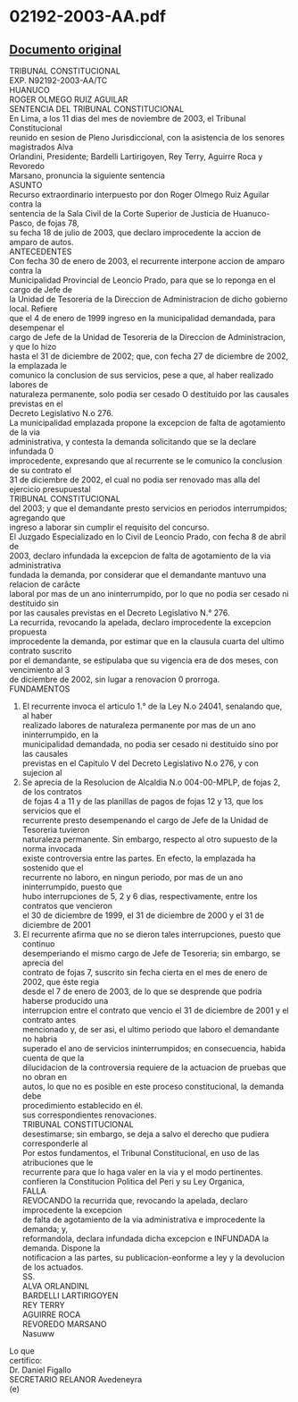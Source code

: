 
02192-2003-AA.pdf
=================
  
[Documento original](https://tc.gob.pe/jurisprudencia/2004/02192-2003-AA.pdf)  
---  
TRIBUNAL CONSTITUCIONAL  
EXP. N92192-2003-AA/TC  
HUANUCO  
ROGER OLMEGO RUIZ AGUILAR  
SENTENCIA DEL TRIBUNAL CONSTITUCIONAL  
En Lima, a los 11 dias del mes de noviembre de 2003, el Tribunal Constitucional  
reunido en sesion de Pleno Jurisdiccional, con la asistencia de los senores magistrados Alva  
Orlandini, Presidente; Bardelli Lartirigoyen, Rey Terry, Aguirre Roca y Revoredo  
Marsano, pronuncia la siguiente sentencia  
ASUNTO  
Recurso extraordinario interpuesto por don Roger Olmego Ruiz Aguilar contra la  
sentencia de la Sala Civil de la Corte Superior de Justicia de Huanuco-Pasco, de fojas 78,  
su fecha 18 de julio de 2003, que declaro improcedente la accion de amparo de autos.  
ANTECEDENTES  
Con fecha 30 de enero de 2003, el recurrente interpone accion de amparo contra la  
Municipalidad Provincial de Leoncio Prado, para que se lo reponga en el cargo de Jefe de  
la Unidad de Tesoreria de la Direccion de Administracion de dicho gobierno local. Refiere  
que el 4 de enero de 1999 ingreso en la municipalidad demandada, para desempenar el  
cargo de Jefe de la Unidad de Tesoreria de la Direccion de Administracion, y que lo hizo  
hasta el 31 de diciembre de 2002; que, con fecha 27 de diciembre de 2002, la emplazada le  
comunico la conclusion de sus servicios, pese a que, al haber realizado labores de  
naturaleza permanente, solo podia ser cesado O destituido por las causales previstas en el  
Decreto Legislativo N.o 276.  
La municipalidad emplazada propone la excepcion de falta de agotamiento de la via  
administrativa, y contesta la demanda solicitando que se la declare infundada 0  
improcedente, expresando que al recurrente se le comunico la conclusion de su contrato el  
31 de diciembre de 2002, el cual no podia ser renovado mas alla del ejercicio presupuestal  
TRIBUNAL CONSTITUCIONAL  
del 2003; y que el demandante presto servicios en periodos interrumpidos; agregando que  
ingreso a laborar sin cumplir el requisito del concurso.  
El Juzgado Especializado en lo Civil de Leoncio Prado, con fecha 8 de abril de  
2003, declaro infundada la excepcion de falta de agotamiento de la via administrativa  
fundada la demanda, por considerar que el demandante mantuvo una relacion de carâcte  
laboral por mas de un ano ininterrumpido, por lo que no podia ser cesado ni destituido sin  
por las causales previstas en el Decreto Legislativo N.° 276.  
La recurrida, revocando la apelada, declaro improcedente la excepcion propuesta  
improcedente la demanda, por estimar que en la clausula cuarta del ultimo contrato suscrito  
por el demandante, se estipulaba que su vigencia era de dos meses, con vencimiento al 3  
de diciembre de 2002, sin lugar a renovacion 0 prorroga.  
FUNDAMENTOS  
1. El recurrente invoca el articulo 1.° de la Ley N.o 24041, senalando que, al haber  
realizado labores de naturaleza permanente por mas de un ano ininterrumpido, en la  
municipalidad demandada, no podia ser cesado ni destituido sino por las causales  
previstas en el Capitulo V del Decreto Legislativo N.o 276, y con sujecion al  
2. Se aprecia de la Resolucion de Alcaldia N.o 004-00-MPLP, de fojas 2, de los contratos  
de fojas 4 a 11 y de las planillas de pagos de fojas 12 y 13, que los servicios que el  
recurrente presto desempenando el cargo de Jefe de la Unidad de Tesoreria tuvieron  
naturaleza permanente. Sin embargo, respecto al otro supuesto de la norma invocada  
existe controversia entre las partes. En efecto, la emplazada ha sostenido que el  
recurrente no laboro, en ningun periodo, por mas de un ano ininterrumpido, puesto que  
hubo interrupciones de 5, 2 y 6 dias, respectivamente, entre los contratos que vencieron  
el 30 de diciembre de 1999, el 31 de diciembre de 2000 y el 31 de diciembre de 2001  
3. El recurrente afirma que no se dieron tales interrupciones, puesto que continuo  
desemperiando el mismo cargo de Jefe de Tesoreria; sin embargo, se aprecia del  
contrato de fojas 7, suscrito sin fecha cierta en el mes de enero de 2002, que éste regia  
desde el 7 de enero de 2003, de lo que se desprende que podria haberse producido una  
interrupcion entre el contrato que vencio el 31 de diciembre de 2001 y el contrato antes  
mencionado y, de ser asi, el ultimo periodo que laboro el demandante no habria  
superado el ano de servicios ininterrumpidos; en consecuencia, habida cuenta de que la  
dilucidacion de la controversia requiere de la actuacion de pruebas que no obran en  
autos, lo que no es posible en este proceso constitucional, la demanda debe  
procedimiento establecido en él.  
sus correspondientes renovaciones.  
TRIBUNAL CONSTITUCIONAL  
desestimarse; sin embargo, se deja a salvo el derecho que pudiera corresponderle al  
Por estos fundamentos, el Tribunal Constitucional, en uso de las atribuciones que le  
recurrente para que lo haga valer en la via y el modo pertinentes.  
confieren la Constitucion Politica del Peri y su Ley Organica,  
FALLA  
REVOCANDO la recurrida que, revocando la apelada, declaro improcedente la excepcion  
de falta de agotamiento de la via administrativa e improcedente la demanda; y,  
reformandola, declara infundada dicha excepcion e INFUNDADA la demanda. Dispone la  
notificacion a las partes, su publicacion-eonforme a ley y la devolucion de los actuados.  
SS.  
ALVA ORLANDINL  
BARDELLI LARTIRIGOYEN  
REY TERRY  
AGUIRRE ROCA  
REVOREDO MARSANO  
Nasuww  
  
Lo que  
certifico:  
Dr. Daniel Figallo  
SECRETARIO RELANOR Avedeneyra  
(e)